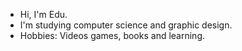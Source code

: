 - Hi, I'm Edu.
- I'm studying computer science and graphic design.
- Hobbies: Videos games, books and learning.
<!---
barelyhere-edu/barelyhere-edu is a ✨ special ✨ repository because its `README.md` (this file) appears on your GitHub profile.
You can click the Preview link to take a look at your changes.
--->
